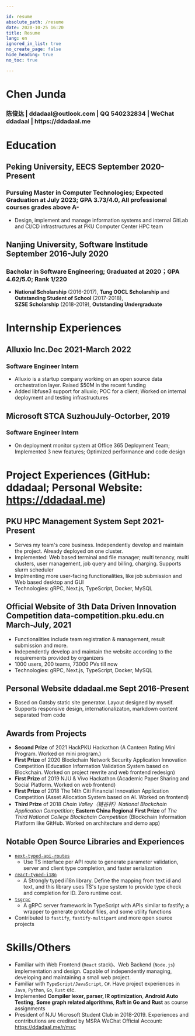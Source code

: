 ```yaml
---

id: resume
absolute_path: /resume
date: 2020-10-25 16:20
title: Resume
lang: en
ignored_in_list: true
no_create_page: false
hide_heading: true
no_toc: true

---
```


<resume>

<h1 class="name">
Chen Junda
</h1>

<h3 class="contact">陈俊达 | ddadaal@outlook.com | QQ 540232834 | WeChat ddadaal | https://ddadaal.me

</h3>

# Education

## <span class="highlight">Peking University, EECS</span> <span class="right">September 2020-Present</span>

### Pursuing Master in Computer Technologies; Expected Graduation at July 2023; GPA 3.73/4.0, All professional courses grades above A-

- Design, implement and manage information systems and internal GitLab and CI/CD infrastructures at PKU Computer Center HPC team

## <span class="highlight">Nanjing University, Software Institude</span> <span class="right">September 2016-July 2020</span>

### Bacholar in Software Engineering; Graduated at 2020；GPA 4.62/5.0; Rank 1/220
- **National Scholarship** (2016-2017), **Tung OOCL Scholarship** and **Outstanding Student of School** (2017-2018), <span style="display: inline-block">**SZSE Scholarship** (2018-2019)</span>, **Outstanding Undergraduate**

# Internship Experiences

## <span class="highlight">Alluxio Inc.</span><span class="right">Dec 2021-March 2022</span>
### Software Engineer Intern

- Alluxio is a startup company working on an open source data orchestration layer. Raised $50M in the recent funding
- Added libfuse3 support for alluxio; POC for a client; Worked on internal deployment and testing infrastructures

## <span class="highlight">Microsoft STCA Suzhou</span><span class="right">July-Octorber, 2019</span>
### Software Engineer Intern

- On deployment monitor system at Office 365 Deployment Team; Implemented 3 new features; Optimized performance and code design

# Project Experiences (GitHub: ddadaal; Personal Website: https://ddadaal.me)

## **PKU HPC Management System** <span class="right">Sept 2021-Present</span>

- Serves my team's core business. Independently develop and maintain the project. Already deployed on one cluster.
- Implemented: Web based terminal and file manager; multi tenancy, multi clusters, user management, job query and billing, charging. Supports slurm scheduler
- Implmenting more user-facing functionalities, like job submission and Web based desktop and GUI
- Technologies: gRPC, Next.js, TypeScript, Docker, MySQL

## **Official Website of 3th Data Driven Innovation Competition** data-competition.pku.edu.cn <span class="right">March-July, 2021</span>

- Functionalities include team registration & management, result submission and more.
- Independently develop and maintain the website according to the requirements provided by organizers
- 1000 users, 200 teams, 73000 PVs till now
- Technologies: gRPC, Next.js, TypeScript, Docker, MySQL

## **Personal Website** ddadaal.me <span class="right">Sept 2016-Present</span>

- Based on Gatsby static site generator. Layout designed by myself.
- Supports responsive design, internationalizaton, markdown content separated from code

## Awards from Projects

- **Second Prize** of 2021 HackPKU Hackathon (A Canteen Rating Mini Program. Worked on mini program.)
- **First Prize** of 2020 Blockchain Network Security Application Innovation Competition  (Education Information Validation System based on Blockchain. Worked on project rewrite and web frontend redesign)
- **First Prize** of 2019 NJU & Vivo Hackathon (Academic Paper Sharing and Social Platform. Worked on web frontend)
- **First Prize** of 2018 The 14th Citi Financial Innovation Application Competition (Asset Allocation System based on AI. Worked on frontend)
- **Third Prize** of 2018 *Chain Valley（链谷杯）National Blockchain Application Competition*; **Eastern China Regional First Prize** of *The Third National College Blockchain Competition* (Blockchain Information Platform like GitHub. Worked on architecture and demo app)

## Notable Open Source Libraries and Experiences

- [`next-typed-api-routes`](https://github.com/ddadaal/next-typed-api-routes)
  - Use TS interface per API route to generate parameter validation, server and client type completion, and faster serialization
- [`react-typed-i18n`](https://github.com/ddadaal/react-typed-i18n)
  - A Strongly typed i18n library. Define the mapping from text id and text, and this library uses TS's type system to provide type check and completion for ID. Zero runtime cost.
- [`tsgrpc`](https://github.com/ddadaal/tsgrpc)
  - A gRPC server framework in TypeScript with APIs similar to fastify; a wrapper to generate protobuf files, and some utility functions
- Contributed to `fastify`, `fastify-multipart` and more open source projects

# Skills/Others

- Familiar with Web Frontend (`React` stack)、Web Backend (`Node.js`) implementation and design. Capable of independently managing, developing and maintaining a small web project.
- Familiar with `TypeScript/JavaScript`, `C#`. Have project experiences in `Java`, `Python`, `Go`, `Rust` etc.
- Implemented **Compiler lexer, parser, IR optimization**, **Android Auto Testing**, **Some graph related algorithms**, **Raft in Go and Rust** as course assignments
- President of NJU Microsoft Student Club in 2018-2019. Experiences and contributions are credited by MSRA WeChat Official Account: https://ddadaal.me/r/msc

</resume>
